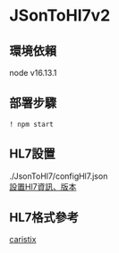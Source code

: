 # JSonToHl7v2


## 環境依賴  
node v16.13.1  
  
## 部署步驟  
```! npm start```
  
## HL7設置  
./JsonToHl7/configHl7.json  
[設置Hl7資訊、版本](https://github.com/Yang-Jiaxiang/JSonToHl7v2/blob/master/JsonToHl7/configHl7.json)
   
  
## HL7格式參考  
[caristix](https://hl7-definition.caristix.com/v2/HL7v2.3/Segments)



